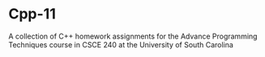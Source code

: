 # Cpp-11
A collection of C++ homework assignments for the Advance Programming Techniques course in CSCE 240 at the University of South Carolina
